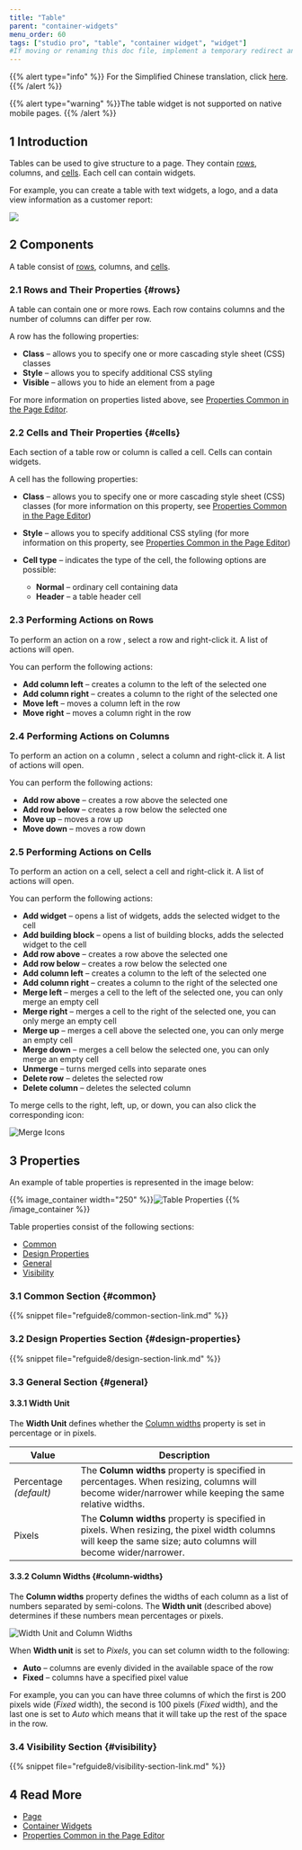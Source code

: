 ```yaml
---
title: "Table"
parent: "container-widgets"
menu_order: 60
tags: ["studio pro", "table", "container widget", "widget"]
#If moving or renaming this doc file, implement a temporary redirect and let the respective team know they should update the URL in the product. See Mapping to Products for more details.
---
```


{{% alert type="info" %}}
For the Simplified Chinese translation, click [here]().
{{% /alert %}}

{{% alert type="warning" %}}The table widget is not supported on native mobile pages.
{{% /alert %}}

## 1 Introduction

Tables can be used to give structure to a page. They contain [rows](table#rows), columns, and [cells](table#cells). Each cell can contain widgets. 

For example, you can create a table with text widgets, a logo, and a data view information as a customer report:

![](attachments/container-widgets/table.png)

## 2 Components

A table consist of [rows](#rows), columns, and [cells](#cells). 

### 2.1 Rows and Their Properties {#rows}

A table can contain one or more rows. Each row contains columns and the number of columns can differ per row.

A row has the following properties:

* **Class** – allows you to specify one or more cascading style sheet (CSS) classes
* **Style** – allows you to specify additional CSS styling
* **Visible** – allows you to hide an element from a page

For more information on properties listed above, see [Properties Common in the Page Editor](common-widget-properties).

### 2.2 Cells and Their Properties {#cells}

Each section of a table row or column is called a cell. Cells can contain widgets.

A cell has the following properties:

* **Class** – allows you to specify one or more cascading style sheet (CSS) classes (for more information on this property, see [Properties Common in the Page Editor](common-widget-properties))

* **Style** – allows you to specify additional CSS styling (for more information on this property, see [Properties Common in the Page Editor](common-widget-properties))

* **Cell type** – indicates the type of the cell, the following options are possible:

  * **Normal** – ordinary cell containing data
  * **Header** – a table header cell

### 2.3 Performing Actions on Rows

To perform an action on a row , select a row and right-click it. A list of actions will open. 

You can perform the following actions:

* **Add column left** – creates a column to the left of the selected one
* **Add column right** – creates a column to the right of the selected one
* **Move left** – moves a column left in the row
* **Move right** – moves a column right in the row

### 2.4 Performing Actions on Columns

To perform an action on a column , select a column and right-click it. A list of actions will open. 

You can perform the following actions:

* **Add row above** – creates a row above the selected one
* **Add row below** – creates a row below the selected one
* **Move up** – moves a row up
* **Move down** – moves a row down

### 2.5 Performing Actions on Cells

To perform an action on a cell, select a cell and right-click it. A list of actions will open. 

You can perform the following actions:

* **Add widget** – opens a list of widgets, adds the selected widget to the cell
* **Add building block** – opens a list of building blocks, adds the selected widget to the cell
* **Add row above** – creates a row above the selected one
* **Add row below** – creates a row below the selected one
* **Add column left** – creates a column to the left of the selected one
* **Add column right** – creates a column to the right of the selected one
* **Merge left** – merges a cell to the left of the selected one, you can only merge an empty cell 
* **Merge right** – merges a cell to the right of the selected one, you can only merge an empty cell 
* **Merge up** – merges a cell above the selected one, you can only merge an empty cell 
* **Merge down** – merges a cell below the selected one, you can only merge an empty cell 
* **Unmerge** – turns merged cells into separate ones
* **Delete row** – deletes the selected row
* **Delete column** – deletes the selected column

To merge cells to the right, left, up, or down, you can also click the corresponding icon:

![Merge Icons](attachments/container-widgets/merge-icons.png)

## 3 Properties

An example of table properties is represented in the image below:

{{% image_container width="250" %}}![Table Properties](attachments/container-widgets/table-properties.png)
{{% /image_container %}}

Table properties consist of the following sections:

* [Common](#common)
* [Design Properties](#design-properties)
* [General](#general)
* [Visibility](#visibility)

### 3.1 Common Section {#common}

{{% snippet file="refguide8/common-section-link.md" %}}

### 3.2 Design Properties Section {#design-properties}

{{% snippet file="refguide8/design-section-link.md" %}} 

### 3.3 General Section {#general}

#### 3.3.1 Width Unit

The **Width Unit** defines whether the [Column widths](#column-widths) property is set in percentage or in pixels. 

| Value | Description |
| --- | --- |
| Percentage  *(default)* | The **Column widths** property is specified in percentages. When resizing, columns will become wider/narrower while keeping the same relative widths. |
| Pixels | The **Column widths** property is specified in pixels. When resizing, the pixel width columns will keep the same size; auto columns will become wider/narrower. |

#### 3.3.2 Column Widths {#column-widths}

The **Column widths** property defines the widths of each column as a list of numbers separated by semi-colons. The **Width unit** (described above) determines if these numbers mean percentages or pixels. 

![Width Unit and Column Widths](attachments/container-widgets/width-unit-and-column-widths.png)

When **Width unit** is set to *Pixels*, you can set column width to the following:

* **Auto** – columns are evenly divided in the available space of the row
* **Fixed** – columns have a specified pixel value

For example, you can you can have three columns of which the first is 200 pixels wide (*Fixed* width), the second is 100 pixels (*Fixed* width), and the last one is set to *Auto* which means that it will take up the rest of the space in the row.

### 3.4 Visibility Section {#visibility}

{{% snippet file="refguide8/visibility-section-link.md" %}}

## 4 Read More

* [Page](page)
* [Container Widgets](container-widgets)
* [Properties Common in the Page Editor](common-widget-properties)


